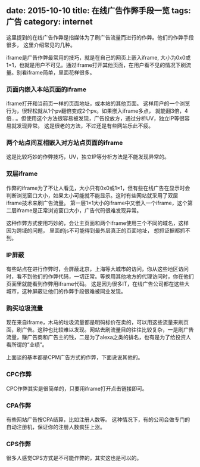 date: 2015-10-10
title: 在线广告作弊手段一览
tags: 广告
category: internet
---


这里提到的在线广告作弊是指媒体为了刷广告流量而进行的作弊。他们的作弊手段很多， 这里介绍常见的几种。

iframe是广告作弊最常用的技巧，就是在自己的网页上嵌入iframe, 大小为0x0或1×1，也就是用户不可见。通过iframe打开其他页面，在用户看不见的情况下刷流量。别看iframe简单，里面花样很多。

### 页面内嵌入本站页面的iframe

iframe打开和当前页一样的页面地址，或本站的其他页面。 这样用户的一个浏览行为，很轻松就从1个pv翻倍变成2个pv。如果嵌入iframe多点， 就能翻3倍，4倍…。但使用这个方法很容易被发现，广告投放方，通过分析UV，独立IP等很容易就发现异常。 这是很老的方法，不过还是有些网站乐此不疲。

### 两个站点间互相嵌入对方站点页面的iframe

这是比较巧妙的作弊技巧，UV，独立IP等分析方法是不能发现异常的。

### 双层iframe

作弊的iframe为了不让人看见，大小只有0x0或1×1，但有些在线广告在显示时会判断浏览窗口大小，如果太小可能就不能显示。这时有些网站就采用了双层iframe技术来刷广告流量。 第一层1×1大小的iframe中又嵌入一个iframe，这个第二层iframe是正常浏览窗口大小，广告代码很难发现异常。

这种作弊方式使用巧妙的，会让主页面和两个iframe使用三个不同的域名，这样因为跨域的问题， 里面的js不可能得到最外层真正的页面地址， 想抓证据都抓不到。

### IP屏蔽

有些站点在进行作弊时，会屏蔽北京，上海等大城市的访问，你从这些地区访问时，看不到他们的作弊代码，一切正常。等换用其他地方的代理访问时，你在他们页面里就能看到作弊用iframe代码。 这是因为很多IT，在线广告公司都在这些大城市，这种屏蔽让他们的作弊手段很难被同业发现。

### 购买垃圾流量

现在来自iframe，木马的垃圾流量都是明码标价在卖的，可以用这些流量来刷页面，刷广告。这种也比较难以发现。网站去刷流量目的往往比较复杂，一是刷广告流量，赚广告商和广告主的钱，二是为了alexa之类的排名，也有是为了给投资人看所谓的“业绩”。 

上面谈的基本都是CPM广告方式的作弊，下面说说其他的。 

### CPC作弊

CPC作弊其实是很简单的，只要用iframe打开点击链接即可。

### CPA作弊

有些网站广告按CPA结算，比如注册人数等。 这种情况下，有的公司会做专门的自动注册机，保证你的注册人数疯狂上涨。

### CPS作弊

很多人感觉CPS方式是不可能作弊的，其实这也是可以的。 
